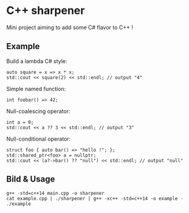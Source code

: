 C++ sharpener
==============

Mini project aiming to add some C# flavor to C++ !

Example
-------

Build a lambda C# style:

	auto square = x => x * x;
	std::cout << square(2) << std::endl; // output "4"
	
Simple named function:

	int foobar() => 42;

Null-coalescing operator:

	int a = 0;
	std::cout << a ?? 3 << std::endl; // output "3" 

Null-conditional operator:

	struct foo { auto bar() => "hello !"; };
	std::shared_ptr<foo> a = nullptr;
	std::cout << (a?->bar() ?? "null") << std::endl; // output "null"
	
Bild & Usage
------------

	g++ -std=c++14 main.cpp -o sharpener
	cat example.cpp | ./sharpener | g++ -xc++ -std=c++14 -o example -
	./example
